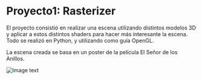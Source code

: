 # Proyecto1: Rasterizer

El proyecto consistió en realizar una escena utilizando distintos modelos 3D y aplicar a estos distintos shaders para hacer más interesante la escena.
Todo se realizó en Python, y utilizando como guía OpenGL.

La escena creada se basa en un poster de la película El Señor de los Anillos.

![Image text]([https://github.com/zzuljs/CppLearning/blob/master/CppLearning/raw/master/Itachi.jpg](https://github.com/eliasalvarado/Proyecto1-Rasterizer/blob/main/rasterizer.bmp)https://github.com/eliasalvarado/Proyecto1-Rasterizer/blob/main/rasterizer.bmp)
